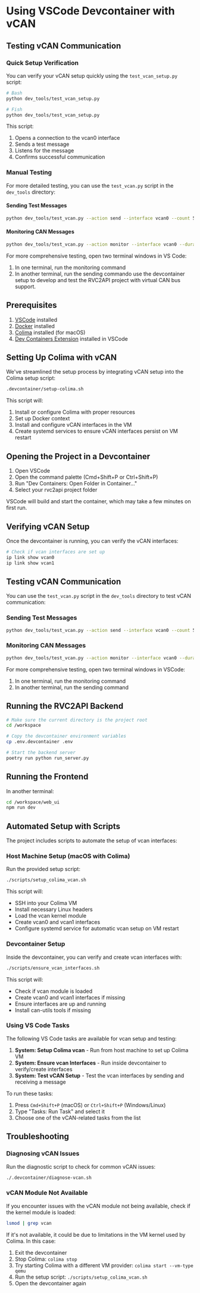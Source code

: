 # Using VSCode Devcontainer with vCAN

## Testing vCAN Communication

### Quick Setup Verification

You can verify your vCAN setup quickly using the `test_vcan_setup.py` script:

```bash
# Bash
python dev_tools/test_vcan_setup.py

# Fish
python dev_tools/test_vcan_setup.py
```

This script:

1. Opens a connection to the vcan0 interface
2. Sends a test message
3. Listens for the message
4. Confirms successful communication

### Manual Testing

For more detailed testing, you can use the `test_vcan.py` script in the `dev_tools` directory:

#### Sending Test Messages

```bash
python dev_tools/test_vcan.py --action send --interface vcan0 --count 5 --interval 0.5
```

#### Monitoring CAN Messages

```bash
python dev_tools/test_vcan.py --action monitor --interface vcan0 --duration 60
```

For more comprehensive testing, open two terminal windows in VS Code:

1. In one terminal, run the monitoring command
2. In another terminal, run the sending commando use the devcontainer setup to develop and test the RVC2API project with virtual CAN bus support.

## Prerequisites

1. [VSCode](https://code.visualstudio.com/) installed
2. [Docker](https://www.docker.com/products/docker-desktop/) installed
3. [Colima](https://github.com/abiosoft/colima) installed (for macOS)
4. [Dev Containers Extension](https://marketplace.visualstudio.com/items?itemName=ms-vscode-remote.remote-containers) installed in VSCode

## Setting Up Colima with vCAN

We've streamlined the setup process by integrating vCAN setup into the Colima setup script:

```bash
.devcontainer/setup-colima.sh
```

This script will:

1. Install or configure Colima with proper resources
2. Set up Docker context
3. Install and configure vCAN interfaces in the VM
4. Create systemd services to ensure vCAN interfaces persist on VM restart

## Opening the Project in a Devcontainer

1. Open VSCode
2. Open the command palette (Cmd+Shift+P or Ctrl+Shift+P)
3. Run "Dev Containers: Open Folder in Container..."
4. Select your rvc2api project folder

VSCode will build and start the container, which may take a few minutes on first run.

## Verifying vCAN Setup

Once the devcontainer is running, you can verify the vCAN interfaces:

```bash
# Check if vcan interfaces are set up
ip link show vcan0
ip link show vcan1
```

## Testing vCAN Communication

You can use the `test_vcan.py` script in the `dev_tools` directory to test vCAN communication:

### Sending Test Messages

```bash
python dev_tools/test_vcan.py --action send --interface vcan0 --count 5 --interval 0.5
```

### Monitoring CAN Messages

```bash
python dev_tools/test_vcan.py --action monitor --interface vcan0 --duration 60
```

For more comprehensive testing, open two terminal windows in VSCode:

1. In one terminal, run the monitoring command
2. In another terminal, run the sending command

## Running the RVC2API Backend

```bash
# Make sure the current directory is the project root
cd /workspace

# Copy the devcontainer environment variables
cp .env.devcontainer .env

# Start the backend server
poetry run python run_server.py
```

## Running the Frontend

In another terminal:

```bash
cd /workspace/web_ui
npm run dev
```

## Automated Setup with Scripts

The project includes scripts to automate the setup of vcan interfaces:

### Host Machine Setup (macOS with Colima)

Run the provided setup script:

```bash
./scripts/setup_colima_vcan.sh
```

This script will:

- SSH into your Colima VM
- Install necessary Linux headers
- Load the vcan kernel module
- Create vcan0 and vcan1 interfaces
- Configure systemd service for automatic vcan setup on VM restart

### Devcontainer Setup

Inside the devcontainer, you can verify and create vcan interfaces with:

```bash
./scripts/ensure_vcan_interfaces.sh
```

This script will:

- Check if vcan module is loaded
- Create vcan0 and vcan1 interfaces if missing
- Ensure interfaces are up and running
- Install can-utils tools if missing

### Using VS Code Tasks

The following VS Code tasks are available for vcan setup and testing:

1. **System: Setup Colima vcan** - Run from host machine to set up Colima VM
2. **System: Ensure vcan Interfaces** - Run inside devcontainer to verify/create interfaces
3. **System: Test vCAN Setup** - Test the vcan interfaces by sending and receiving a message

To run these tasks:

1. Press `Cmd+Shift+P` (macOS) or `Ctrl+Shift+P` (Windows/Linux)
2. Type "Tasks: Run Task" and select it
3. Choose one of the vCAN-related tasks from the list

## Troubleshooting

### Diagnosing vCAN Issues

Run the diagnostic script to check for common vCAN issues:

```bash
./.devcontainer/diagnose-vcan.sh
```

### vCAN Module Not Available

If you encounter issues with the vCAN module not being available, check if the kernel module is loaded:

```bash
lsmod | grep vcan
```

If it's not available, it could be due to limitations in the VM kernel used by Colima. In this case:

1. Exit the devcontainer
2. Stop Colima: `colima stop`
3. Try starting Colima with a different VM provider: `colima start --vm-type qemu`
4. Run the setup script: `./scripts/setup_colima_vcan.sh`
5. Open the devcontainer again
